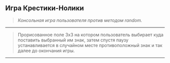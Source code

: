 ## Игра Крестики-Нолики 
> _Консольная игра пользователя против методом random._
---
> Прорисованное поле 3х3 на котором пользователь выбирает куда поставить
> выбранный им знак, затем спустя паузу устанавливается в случайном месте
> противоположный знак и так далее до окончания игры.
---